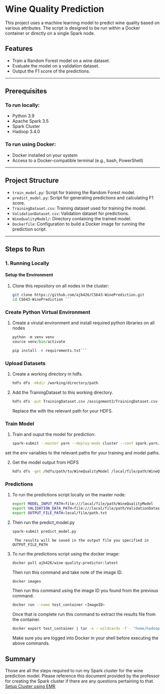 # Wine Quality Prediction

This project uses a machine learning model to predict wine quality based on various attributes. The script is designed to be run within a Docker container or directly on a single Spark node.

## Features

- Train a Random Forest model on a wine dataset.
- Evaluate the model on a validation dataset.
- Output the F1 score of the predictions.

---

## Prerequisites

### To run locally:
- Python 3.9
- Apache Spark 3.5
- Spark Cluster
- Hadoop 3.4.0

### To run using Docker:
- Docker installed on your system
- Access to a Docker-compatible terminal (e.g., bash, PowerShell)

---

## Project Structure

- `train_model.py`: Script for training the Random Forest model.
- `predict_model.py`: Script for generating predictions and calculating F1 score.
- `TrainingDataset.csv`: Training dataset used for training the model.
- `ValidationDataset.csv`: Validation dataset for predictions.
- `WineQualityModel/`: Directory containing the trained model.
- `Dockerfile`: Configuration to build a Docker image for running the prediction script.

---

## Steps to Run

### **1. Running Locally**

#### Setup the Environment
1. Clone this repository on all nodes in the cluster:
   ```bash
   git clone https://github.com/ajb426/CS643-WinePrediction.git
   cd CS643-WinePrediction ```

### Create Python Virtual Environment
1. Create a virutal environment and install required python libraries on all nodes
	```python
	python -m venv venv
	source venv/bin/activate
	```
	```python
	pip install -r requirements.txt```

### Upload Datasets
1. Create a working directory in hdfs.
	```bash
	hdfs dfs -mkdir /working/directory/path
	```
2. Add the TrainingDataset to this working directory.
	```bash
	hdfs dfs -put TrainingDataset.csv /assignment2/TrainingDataset.csv
	```
	Replace the with the relevant path for your HDFS.

### Train Model
1. Train and ouput the model for prediction:
	```bash
	spark-submit --master yarn --deploy-mode cluster --conf spark.yarn.appMasterEnv.TRAINING_DATA_PATH=hdfs:///hdfs/path/to/TrainingDataset.csv  --conf spark.yarn.appMasterEnv.MODEL_OUTPUT_PATH=hdfs:///hdfs/path/to/WineQualityModel train_model.py

 set the env variables to the relevant paths for your training and model paths.
 
2. Get the model output from HDFS
	```bash
	hdfs dfs -get /hdfs/path/to/WineQualityModel /local/file/path/WineQualityModel
	```
### Predictions
1. To run the predictions script locally on the master node:
	```bash
	export MODEL_INPUT_PATH=file:///local/file/path/WineQualityModel
	export VALIDATION_DATA_PATH=file:///local/file/path/ValidationDataset.csv
	export OUTPUT_FILE_PATH=local/file/path.txt
	```
2. Then run the predict_model.py
	```bash
	spark-submit predict_model.py
	```
		The results will be saved in the output file you specified in OUTPUT_FILE_PATH
3. To run the predictions script using the docker image:
	```bash
	docker pull ajb426/wine-quality-predictor:latest
	```
	Then run this command and take note of the image ID.
	```bash
	docker images
	```
	Then run this command using the image ID you found from the previous command.
	```bash
	docker run --name test_container <ImageID>
	```
	Once that is complete run this command to extract the results file from the container.
	```bash
	docker export test_container | tar -x --wildcards -f - "home/hadoop/assignment2/= ./results.txt" --transform='s|.*/||'
	```
	Make sure you are logged into Docker in your shell before executing the above commands.
	
## Summary
Those are all the steps required to run my Spark cluster for the wine prediction model. Please reference this document provided by the professor for creating the Spark cluster if
there are any questions pertaining to that. [Setup Cluster using EMR](Final%20Guide.pdf)
	
	
	



